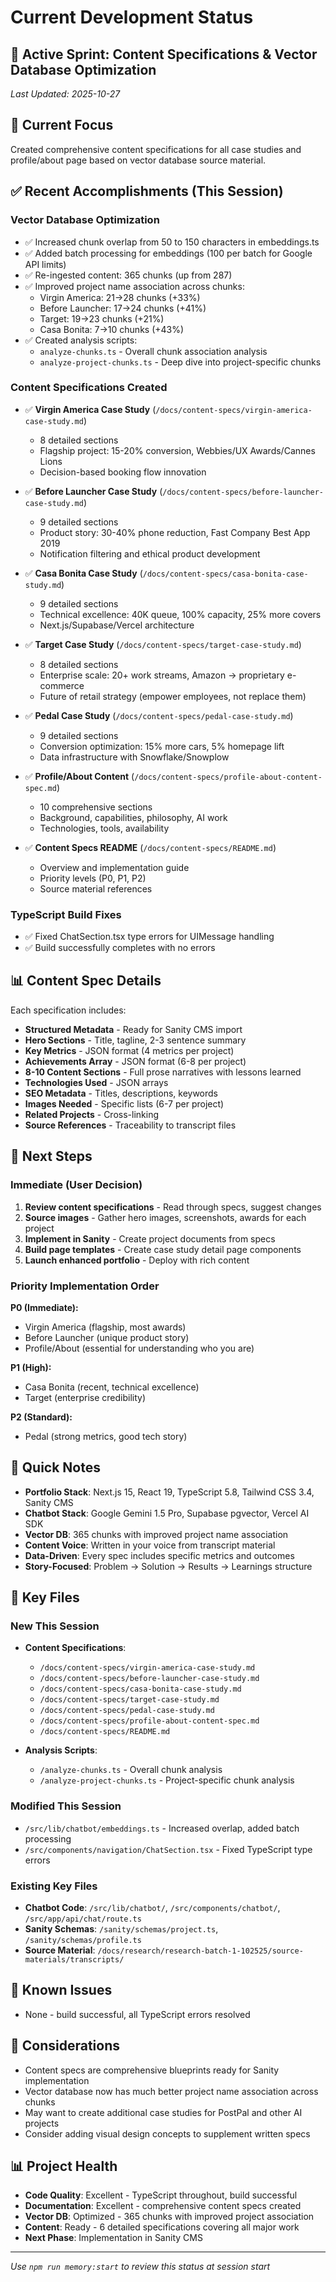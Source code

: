 # Current Development Status

## 📍 Active Sprint: Content Specifications & Vector Database Optimization
*Last Updated: 2025-10-27*

## 🎯 Current Focus
Created comprehensive content specifications for all case studies and profile/about page based on vector database source material.

## ✅ Recent Accomplishments (This Session)

### Vector Database Optimization
- ✅ Increased chunk overlap from 50 to 150 characters in embeddings.ts
- ✅ Added batch processing for embeddings (100 per batch for Google API limits)
- ✅ Re-ingested content: 365 chunks (up from 287)
- ✅ Improved project name association across chunks:
  - Virgin America: 21→28 chunks (+33%)
  - Before Launcher: 17→24 chunks (+41%)
  - Target: 19→23 chunks (+21%)
  - Casa Bonita: 7→10 chunks (+43%)
- ✅ Created analysis scripts:
  - `analyze-chunks.ts` - Overall chunk association analysis
  - `analyze-project-chunks.ts` - Deep dive into project-specific chunks

### Content Specifications Created
- ✅ **Virgin America Case Study** (`/docs/content-specs/virgin-america-case-study.md`)
  - 8 detailed sections
  - Flagship project: 15-20% conversion, Webbies/UX Awards/Cannes Lions
  - Decision-based booking flow innovation

- ✅ **Before Launcher Case Study** (`/docs/content-specs/before-launcher-case-study.md`)
  - 9 detailed sections
  - Product story: 30-40% phone reduction, Fast Company Best App 2019
  - Notification filtering and ethical product development

- ✅ **Casa Bonita Case Study** (`/docs/content-specs/casa-bonita-case-study.md`)
  - 9 detailed sections
  - Technical excellence: 40K queue, 100% capacity, 25% more covers
  - Next.js/Supabase/Vercel architecture

- ✅ **Target Case Study** (`/docs/content-specs/target-case-study.md`)
  - 8 detailed sections
  - Enterprise scale: 20+ work streams, Amazon → proprietary e-commerce
  - Future of retail strategy (empower employees, not replace them)

- ✅ **Pedal Case Study** (`/docs/content-specs/pedal-case-study.md`)
  - 9 detailed sections
  - Conversion optimization: 15% more cars, 5% homepage lift
  - Data infrastructure with Snowflake/Snowplow

- ✅ **Profile/About Content** (`/docs/content-specs/profile-about-content-spec.md`)
  - 10 comprehensive sections
  - Background, capabilities, philosophy, AI work
  - Technologies, tools, availability

- ✅ **Content Specs README** (`/docs/content-specs/README.md`)
  - Overview and implementation guide
  - Priority levels (P0, P1, P2)
  - Source material references

### TypeScript Build Fixes
- ✅ Fixed ChatSection.tsx type errors for UIMessage handling
- ✅ Build successfully completes with no errors

## 📊 Content Spec Details

Each specification includes:
- **Structured Metadata** - Ready for Sanity CMS import
- **Hero Sections** - Title, tagline, 2-3 sentence summary
- **Key Metrics** - JSON format (4 metrics per project)
- **Achievements Array** - JSON format (6-8 per project)
- **8-10 Content Sections** - Full prose narratives with lessons learned
- **Technologies Used** - JSON arrays
- **SEO Metadata** - Titles, descriptions, keywords
- **Images Needed** - Specific lists (6-7 per project)
- **Related Projects** - Cross-linking
- **Source References** - Traceability to transcript files

## 🚀 Next Steps

### Immediate (User Decision)
1. **Review content specifications** - Read through specs, suggest changes
2. **Source images** - Gather hero images, screenshots, awards for each project
3. **Implement in Sanity** - Create project documents from specs
4. **Build page templates** - Create case study detail page components
5. **Launch enhanced portfolio** - Deploy with rich content

### Priority Implementation Order
**P0 (Immediate):**
- Virgin America (flagship, most awards)
- Before Launcher (unique product story)
- Profile/About (essential for understanding who you are)

**P1 (High):**
- Casa Bonita (recent, technical excellence)
- Target (enterprise credibility)

**P2 (Standard):**
- Pedal (strong metrics, good tech story)

## 📝 Quick Notes
- **Portfolio Stack**: Next.js 15, React 19, TypeScript 5.8, Tailwind CSS 3.4, Sanity CMS
- **Chatbot Stack**: Google Gemini 1.5 Pro, Supabase pgvector, Vercel AI SDK
- **Vector DB**: 365 chunks with improved project name association
- **Content Voice**: Written in your voice from transcript material
- **Data-Driven**: Every spec includes specific metrics and outcomes
- **Story-Focused**: Problem → Solution → Results → Learnings structure

## 🔗 Key Files

### New This Session
- **Content Specifications**:
  - `/docs/content-specs/virgin-america-case-study.md`
  - `/docs/content-specs/before-launcher-case-study.md`
  - `/docs/content-specs/casa-bonita-case-study.md`
  - `/docs/content-specs/target-case-study.md`
  - `/docs/content-specs/pedal-case-study.md`
  - `/docs/content-specs/profile-about-content-spec.md`
  - `/docs/content-specs/README.md`

- **Analysis Scripts**:
  - `/analyze-chunks.ts` - Overall chunk analysis
  - `/analyze-project-chunks.ts` - Project-specific chunk analysis

### Modified This Session
- `/src/lib/chatbot/embeddings.ts` - Increased overlap, added batch processing
- `/src/components/navigation/ChatSection.tsx` - Fixed TypeScript type errors

### Existing Key Files
- **Chatbot Code**: `/src/lib/chatbot/`, `/src/components/chatbot/`, `/src/app/api/chat/route.ts`
- **Sanity Schemas**: `/sanity/schemas/project.ts`, `/sanity/schemas/profile.ts`
- **Source Material**: `/docs/research/research-batch-1-102525/source-materials/transcripts/`

## 🐛 Known Issues
- None - build successful, all TypeScript errors resolved

## 💭 Considerations
- Content specs are comprehensive blueprints ready for Sanity implementation
- Vector database now has much better project name association across chunks
- May want to create additional case studies for PostPal and other AI projects
- Consider adding visual design concepts to supplement written specs

## 📊 Project Health
- **Code Quality**: Excellent - TypeScript throughout, build successful
- **Documentation**: Excellent - comprehensive content specs created
- **Vector DB**: Optimized - 365 chunks with improved project association
- **Content**: Ready - 6 detailed specifications covering all major work
- **Next Phase**: Implementation in Sanity CMS

---

*Use `npm run memory:start` to review this status at session start*

